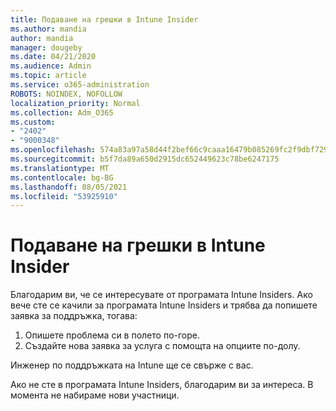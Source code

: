 ```yaml
---
title: Подаване на грешки в Intune Insider
ms.author: mandia
author: mandia
manager: dougeby
ms.date: 04/21/2020
ms.audience: Admin
ms.topic: article
ms.service: o365-administration
ROBOTS: NOINDEX, NOFOLLOW
localization_priority: Normal
ms.collection: Adm_O365
ms.custom:
- "2402"
- "9000348"
ms.openlocfilehash: 574a83a97a58d44f2bef66c9caaa16479b085269fc2f9dbf729a23ca8d37bba6
ms.sourcegitcommit: b5f7da89a650d2915dc652449623c78be6247175
ms.translationtype: MT
ms.contentlocale: bg-BG
ms.lasthandoff: 08/05/2021
ms.locfileid: "53925910"
---
```

# <a name="intune-insider-bug-filing"></a>Подаване на грешки в Intune Insider

Благодарим ви, че се интересувате от програмата Intune Insiders. Ако вече сте се качили за програмата Intune Insiders и трябва да попишете заявка за поддръжка, тогава:

1. Опишете проблема си в полето по-горе.
2. Създайте нова заявка за услуга с помощта на опциите по-долу.

Инженер по поддръжката на Intune ще се свърже с вас.

Ако не сте в програмата Intune Insiders, благодарим ви за интереса. В момента не набираме нови участници.
